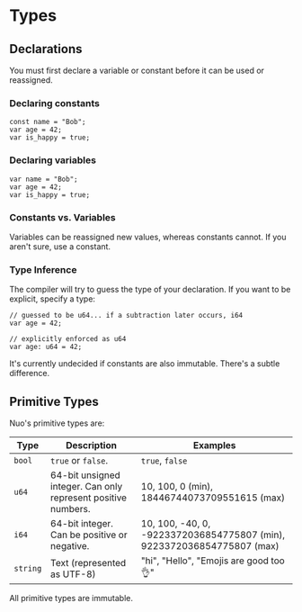 # Types

## Declarations

You must first declare a variable or constant before it can be used or reassigned.

### Declaring constants
```
const name = "Bob";
var age = 42;
var is_happy = true;
```

### Declaring variables
```
var name = "Bob";
var age = 42;
var is_happy = true;
```

### Constants vs. Variables

Variables can be reassigned new values, whereas constants cannot. If you aren't sure, use a constant.

### Type Inference

The compiler will try to guess the type of your declaration. If you want to be explicit, specify a type:

```
// guessed to be u64... if a subtraction later occurs, i64
var age = 42;

// explicitly enforced as u64
var age: u64 = 42;
```

It's currently undecided if constants are also immutable. There's a subtle difference.

## Primitive Types

Nuo's primitive types are:

| Type        | Description | Examples |
| ----------- | --- | --- |
| `bool`      | `true` or `false`. | `true`, `false` |
| `u64`       | 64-bit unsigned integer. Can only represent positive numbers. | 10, 100, 0 (min), 18446744073709551615 (max) |
| `i64`       | 64-bit integer. Can be positive or negative. | 10, 100, -40, 0, -9223372036854775807 (min), 9223372036854775807 (max) |
| `string`    | Text (represented as UTF-8)  | "hi", "Hello", "Emojis are good too 👌" |

All primitive types are immutable.
